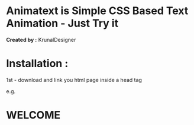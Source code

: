 
# Animatext is Simple CSS Based Text Animation - Just Try it
<b>Created by :</b> KrunalDesigner <br>

# Installation : <br>
1st - download and link you html page inside a head tag<br>

e.g.
<html>
  <head>
    <title></title>
    <link href="css/animatext.css" rel="stylesheet" type="text/css">
  </head>
  <body>
    <div class="animaTextFade infinite">
      <h1>
        <span>W</span><span>E</span><span>L</span><span>C</span><span>O</span><span>M</span><span>E</span>
      </h1>
    </div>
  </body>
</html>
